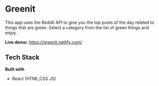 # Greenit

This app uses the Reddit API to give you the top posts of the day related to things that are green. Select a category from the list of green things and enjoy.

**Live demo:** https://greenit.netlify.com/

## Tech Stack

**Built with**

* React (HTML,CSS JS)

